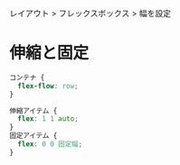 レイアウト > フレックスボックス > 幅を設定
# 伸縮と固定
```css
コンテナ {
  flex-flow: row;
}

伸縮アイテム {
  flex: 1 1 auto;
}
固定アイテム {
  flex: 0 0 固定幅;
}
```
